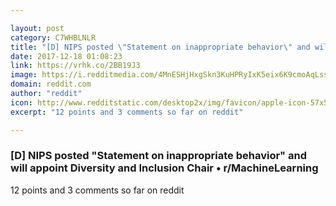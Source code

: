```yaml
---

layout: post
category: C7WHBLNLR
title: "[D] NIPS posted \"Statement on inappropriate behavior\" and will appoint Diversity and Inclusion Chair • r/MachineLearning"
date: 2017-12-18 01:08:23
link: https://vrhk.co/2BB19J3
image: https://i.redditmedia.com/4MnESHjHxgSkn3KuHPRyIxK5eix6K9cmoAqLssVT0uE.jpg?w=320&s=4e311c468a46cc02151e75ff54001113
domain: reddit.com
author: "reddit"
icon: http://www.redditstatic.com/desktop2x/img/favicon/apple-icon-57x57.png
excerpt: "12 points and 3 comments so far on reddit"

---
```


### [D] NIPS posted "Statement on inappropriate behavior" and will appoint Diversity and Inclusion Chair • r/MachineLearning

12 points and 3 comments so far on reddit